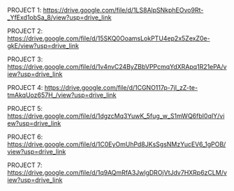 PROJECT 1: https://drive.google.com/file/d/1LS8AlpSNkphEOvo9Rt-_YfExd1obSa_8/view?usp=drive_link

PROJECT 2: https://drive.google.com/file/d/15SKQ0OoamsLokPTU4ep2x5ZexZ0e-gkE/view?usp=drive_link

PROJECT 3: https://drive.google.com/file/d/1v4nvC24ByZBbVPPcmqYdXRApq1R21ePA/view?usp=drive_link

PROJECT 4: https://drive.google.com/file/d/1CGNO117p-7jI_zZ-te-tmAkqUoz657H_/view?usp=drive_link

PROJECT 5: https://drive.google.com/file/d/1dgzcMq3YuwK_5fug_w_S1mWQ6fbI0qIY/view?usp=drive_link

PROJECT 6: https://drive.google.com/file/d/1C0EyOmUhPd8JKsSgsNMzYucEV6_1gPOB/view?usp=drive_link

PROJECT 7: https://drive.google.com/file/d/1q9AQmRfA3JwlgDROjVtJdv7HXRp6zCLM/view?usp=drive_link
